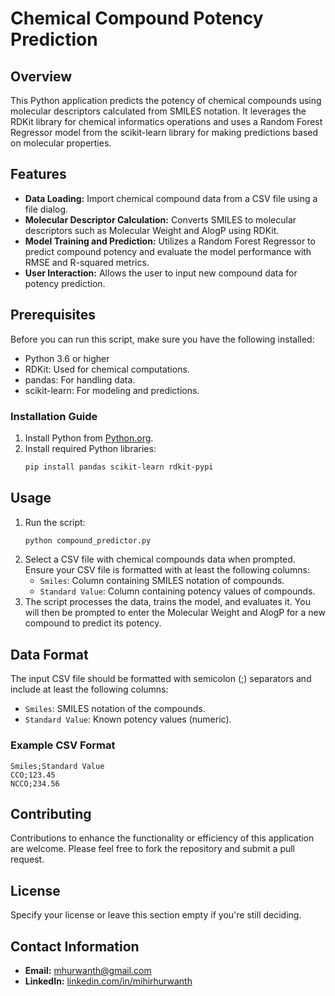 # Chemical Compound Potency Prediction

## Overview
This Python application predicts the potency of chemical compounds using molecular descriptors calculated from SMILES notation. It leverages the RDKit library for chemical informatics operations and uses a Random Forest Regressor model from the scikit-learn library for making predictions based on molecular properties.

## Features
- **Data Loading:** Import chemical compound data from a CSV file using a file dialog.
- **Molecular Descriptor Calculation:** Converts SMILES to molecular descriptors such as Molecular Weight and AlogP using RDKit.
- **Model Training and Prediction:** Utilizes a Random Forest Regressor to predict compound potency and evaluate the model performance with RMSE and R-squared metrics.
- **User Interaction:** Allows the user to input new compound data for potency prediction.

## Prerequisites
Before you can run this script, make sure you have the following installed:
- Python 3.6 or higher
- RDKit: Used for chemical computations.
- pandas: For handling data.
- scikit-learn: For modeling and predictions.

### Installation Guide
1. Install Python from [Python.org](https://www.python.org).
2. Install required Python libraries:
   ```bash
   pip install pandas scikit-learn rdkit-pypi
   ```

## Usage
1. Run the script:
   ```bash
   python compound_predictor.py
   ```
2. Select a CSV file with chemical compounds data when prompted. Ensure your CSV file is formatted with at least the following columns:
   - `Smiles`: Column containing SMILES notation of compounds.
   - `Standard Value`: Column containing potency values of compounds.
3. The script processes the data, trains the model, and evaluates it. You will then be prompted to enter the Molecular Weight and AlogP for a new compound to predict its potency.

## Data Format
The input CSV file should be formatted with semicolon (;) separators and include at least the following columns:
- `Smiles`: SMILES notation of the compounds.
- `Standard Value`: Known potency values (numeric).

### Example CSV Format
```
Smiles;Standard Value
CCO;123.45
NCCO;234.56
```

## Contributing
Contributions to enhance the functionality or efficiency of this application are welcome. Please feel free to fork the repository and submit a pull request.

## License
Specify your license or leave this section empty if you're still deciding.

## Contact Information
- **Email:** [mhurwanth@gmail.com](mailto:mhurwanth@gmail.com)
- **LinkedIn:** [linkedin.com/in/mihirhurwanth](https://www.linkedin.com/in/mihirhurwanth/)

```
